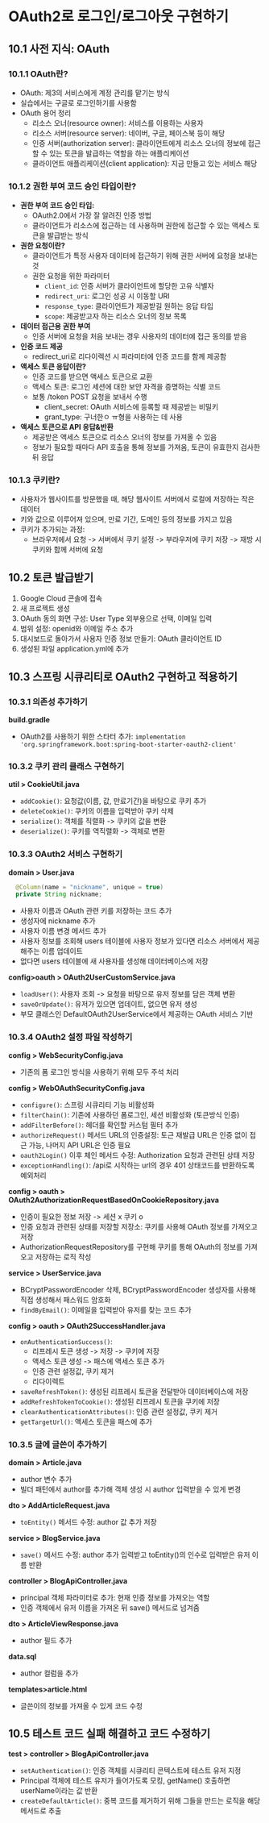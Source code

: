 # OAuth2로 로그인/로그아웃 구현하기

## 10.1 사전 지식: OAuth
### 10.1.1 OAuth란?
- OAuth: 제3의 서비스에게 계정 관리를 맡기는 방식
- 실습에서는 구글로 로그인하기를 사용함
- OAuth 용어 정리
  - 리소스 오너(resource owner): 서비스를 이용하는 사용자
  - 리소스 서버(resource server): 네이버, 구글, 페이스북 등이 해당 
  - 인증 서버(authorization server): 클라이언트에게 리소스 오너의 정보에 접근할 수 있는 토큰을 발급하는 역할을 하는 애플리케이션
  - 클라이언트 애플리케이션(client application): 지금 만들고 있는 서비스 해당

### 10.1.2 권한 부여 코드 승인 타입이란?
- **권한 부여 코드 승인 타입:**
  - OAuth2.0에서 가장 잘 알려진 인증 방법
  - 클라이언트가 리소스에 접근하는 데 사용하며 권한에 접근할 수 있는 액세스 토큰을 발급받는 방식 
- **권한 요청이란?**
  - 클라이언트가 특정 사용자 데이터에 접근하기 위해 권한 서버에 요청을 보내는 것
  - 권한 요청을 위한 파라미터 
    - `client_id`: 인증 서버가 클라이언트에 할당한 고유 식별자
    - `redirect_uri`: 로그인 성공 시 이동할 URI
    - `response_type`: 클라이언트가 제공받길 원하는 응답 타입
    - `scope`: 제공받고자 하는 리소스 오너의 정보 목록
- **데이터 접근용 권한 부여**
  - 인증 서버에 요청을 처음 보내는 경우 사용자의 데이터에 접근 동의를 받음 
- **인증 코드 제공**
  - redirect_uri로 리다이렉션 시 파라미터에 인증 코드를 함께 제공함 
- **액세스 토큰 응답이란?**
  - 인증 코드를 받으면 액세스 토큰으로 교환
  - 액세스 토큰: 로그인 세션에 대한 보안 자격을 증명하는 식별 코드
  - 보통 /token POST 요청을 보내서 수행 
    - client_secret: OAuth 서비스에 등록할 때 제공받는 비밀키
    - grant_type: 구너한ㅇ ㅠ형을 사용하는 데 사용
- **액세스 토큰으로 API 응답&반환**
  - 제공받은 액세스 토큰으로 리소스 오너의 정보를 가져올 수 있음
  - 정보가 필요할 때마다 API 호출을 통해 정보를 가져옴, 토큰이 유효한지 검사한 뒤 응답

### 10.1.3 쿠키란?
- 사용자가 웹사이트를 방문했을 때, 해당 웹사이트 서버에서 로컬에 저장하는 작은 데이터
- 키와 값으로 이루어져 있으며, 만료 기간, 도메인 등의 정보를 가지고 있음
- 쿠키가 추가되는 과정:
  - 브라우저에서 요청 -> 서버에서 쿠키 설정 -> 부라우저에 쿠키 저장 -> 재방 시 쿠키와 함께 서버에 요청 

## 10.2 토큰 발급받기
1. Google Cloud 콘솔에 접속 
2. 새 프로젝트 생성
3. OAuth 동의 화면 구성: User Type 외부용으로 선택, 이메일 입력
4. 범위 설정: openid와 이메일 주소 추가 
5. 대시보드로 돌아가서 사용자 인증 정보 만들기: OAuth 클라이언트 ID 
6. 생성된 파일 application.yml에 추가

## 10.3 스프링 시큐리티로 OAuth2 구현하고 적용하기 
### 10.3.1 의존성 추가하기 
**build.gradle**
- OAuth2를 사용하기 위한 스타터 추가: `implementation 'org.springframework.boot:spring-boot-starter-oauth2-client'`

### 10.3.2 쿠키 관리 클래스 구현하기
**util > CookieUtil.java**
- `addCookie()`: 요청값(이름, 값, 만료기간)을 바탕으로 쿠키 추가
- `deleteCookie()`: 쿠키의 이름을 입력받아 쿠키 삭제
- `serialize()`: 객체를 직렬화 -> 쿠키의 값을 변환
- `deserialize()`: 쿠키를 역직렬화 -> 객체로 변환

### 10.3.3 OAuth2 서비스 구현하기 
**domain > User.java**
  ```java
    @Column(name = "nickname", unique = true) 
    private String nickname;
  ```
- 사용자 이름과 OAuth 관련 키를 저장하는 코드 추가
- 생성자에 nickname 추가
- 사용자 이름 변경 메서드 추가  
- 사용자 정보를 조회해 users 테이블에 사용자 정보가 있다면 리소스 서버에서 제공해주는 이름 업데이트
- 없다면 users 테이블에 새 사용자를 생성해 데이터베이스에 저장

**config>oauth > OAuth2UserCustomService.java**
- `loadUser()`: 사용자 조회 -> 요청을 바탕으로 유저 정보를 담은 객체 변환
- `saveOrUpdate()`: 유저가 있으면 업데이트, 없으면 유저 생성
- 부모 클래스인 DefaultOAuth2UserService에서 제공하는 OAuth 서비스 기반


### 10.3.4 OAuth2 설정 파일 작성하기
**config > WebSecurityConfig.java**
- 기존의 폼 로그인 방식을 사용하기 위해 모두 주석 처리

**config > WebOAuthSecurityConfig.java**
- `configure()`: 스프링 시큐리티 기능 비활성화
- `filterChain()`: 기존에 사용하던 폼로그인, 세션 비활성화 (토큰방식 인증)
- `addFilterBefore()`: 헤더를 확인할 커스텀 필터 추가
- `authorizeRequest()` 메서드 URL의 인증설정: 토근 재발급 URL은 인증 없이 접근 가능, 나머지 API URL은 인증 필요
- `oauth2Login()` 이후 체인 메서드 수정: Authorization 요청과 관련된 상태 저장
- `exceptionHandling()`: /api로 시작하는 url의 경우 401 상태코드를 반환하도록 예외처리

**config > oauth > OAuth2AuthorizationRequestBasedOnCookieRepository.java**
- 인증이 필요한 정보 저장 -> 세션 x 쿠키 o
- 인증 요청과 관련된 상태를 저장할 저장소: 쿠키를 사용해 OAuth 정보를 가져오고 저장
- AuthorizationRequestRepository를 구현해 쿠키를 통해 OAuth의 정보를 가져오고 저장하는 로직 작성 

**service > UserService.java**
- BCryptPasswordEncoder 삭제, BCryptPasswordEncoder 생성자를 사용해 직접 생성해서 패스워드 암호화
- `findByEmail()`: 이메일을 입력받아 유저를 찾는 코드 추가

**config > oauth > OAuth2SuccessHandler.java**
- `onAuthenticationSuccess()`:
  - 리프레시 토큰 생성 -> 저장 -> 쿠키에 저장
  - 액세스 토큰 생성 -> 패스에 액세스 토큰 추가
  - 인증 관련 설정값, 쿠키 제거
  - 리다이렉트
- `saveRefreshToken()`: 생성된 리프레시 토큰을 전달받아 데이터베이스에 저장
- `addRefreshTokenToCookie()`: 생성된 리프레시 토큰을 쿠키에 저장
- `clearAuthenticationAttributes()`: 인증 관련 설정값, 쿠키 제거
- `getTargetUrl()`: 액세스 토큰을 패스에 추가

### 10.3.5 글에 글쓴이 추가하기 
**domain > Article.java**
- author 변수 추가
- 빌더 패턴에서 author를 추가해 객체 생성 시 author 입력받을 수 있게 변경

**dto > AddArticleRequest.java**
- `toEntity()` 메서드 수정: author 값 추가 저장

**service > BlogService.java**
- `save()` 메서드 수정: author 추가 입력받고 toEntity()의 인수로 입력받은 유저 이름 반환

**controller > BlogApiController.java**
- principal 객체 파라미터로 추가: 현재 인증 정보를 가져오는 역할
- 인증 객체에서 유저 이름을 가져온 뒤 save() 메서드로 넘겨줌 

**dto > ArticleViewResponse.java**
- author 필드 추가 

**data.sql**
- author 컬럼을 추가

**templates>article.html**
- 글쓴이의 정보를 가져올 수 있게 코드 수정

## 10.5 테스트 코드 실패 해결하고 코드 수정하기
**test > controller > BlogApiController.java**
- `setAuthentication()`: 인증 객체를 시큐리티 콘텍스트에 테스트 유저 지정
- Principal 객체에 테스트 유저가 들어가도록 모킹, getName() 호출하면 userName이라는 값 반환
- `createDefaultArticle()`: 중복 코드를 제거하기 위해 그들을 만드는 로직을 해당 메서드로 추출